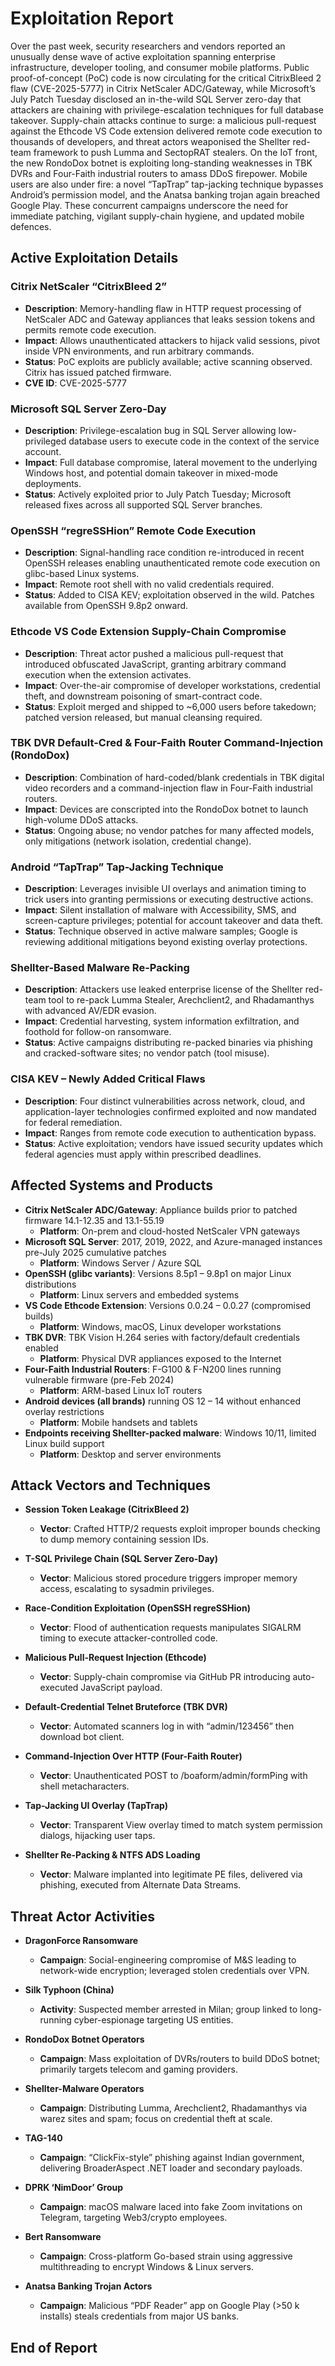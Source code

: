 # Exploitation Report

Over the past week, security researchers and vendors reported an unusually dense wave of active exploitation spanning enterprise infrastructure, developer tooling, and consumer mobile platforms. Public proof-of-concept (PoC) code is now circulating for the critical CitrixBleed 2 flaw (CVE-2025-5777) in Citrix NetScaler ADC/Gateway, while Microsoft’s July Patch Tuesday disclosed an in-the-wild SQL Server zero-day that attackers are chaining with privilege-escalation techniques for full database takeover. Supply-chain attacks continue to surge: a malicious pull-request against the Ethcode VS Code extension delivered remote code execution to thousands of developers, and threat actors weaponised the Shellter red-team framework to push Lumma and SectopRAT stealers. On the IoT front, the new RondoDox botnet is exploiting long-standing weaknesses in TBK DVRs and Four-Faith industrial routers to amass DDoS firepower. Mobile users are also under fire: a novel “TapTrap” tap-jacking technique bypasses Android’s permission model, and the Anatsa banking trojan again breached Google Play. These concurrent campaigns underscore the need for immediate patching, vigilant supply-chain hygiene, and updated mobile defences.

## Active Exploitation Details

### Citrix NetScaler “CitrixBleed 2”
- **Description**: Memory-handling flaw in HTTP request processing of NetScaler ADC and Gateway appliances that leaks session tokens and permits remote code execution.  
- **Impact**: Allows unauthenticated attackers to hijack valid sessions, pivot inside VPN environments, and run arbitrary commands.  
- **Status**: PoC exploits are publicly available; active scanning observed. Citrix has issued patched firmware.  
- **CVE ID**: CVE-2025-5777  

### Microsoft SQL Server Zero-Day
- **Description**: Privilege-escalation bug in SQL Server allowing low-privileged database users to execute code in the context of the service account.  
- **Impact**: Full database compromise, lateral movement to the underlying Windows host, and potential domain takeover in mixed-mode deployments.  
- **Status**: Actively exploited prior to July Patch Tuesday; Microsoft released fixes across all supported SQL Server branches.  

### OpenSSH “regreSSHion” Remote Code Execution
- **Description**: Signal-handling race condition re-introduced in recent OpenSSH releases enabling unauthenticated remote code execution on glibc-based Linux systems.  
- **Impact**: Remote root shell with no valid credentials required.  
- **Status**: Added to CISA KEV; exploitation observed in the wild. Patches available from OpenSSH 9.8p2 onward.  

### Ethcode VS Code Extension Supply-Chain Compromise
- **Description**: Threat actor pushed a malicious pull-request that introduced obfuscated JavaScript, granting arbitrary command execution when the extension activates.  
- **Impact**: Over-the-air compromise of developer workstations, credential theft, and downstream poisoning of smart-contract code.  
- **Status**: Exploit merged and shipped to ~6,000 users before takedown; patched version released, but manual cleansing required.  

### TBK DVR Default-Cred & Four-Faith Router Command-Injection (RondoDox)
- **Description**: Combination of hard-coded/blank credentials in TBK digital video recorders and a command-injection flaw in Four-Faith industrial routers.  
- **Impact**: Devices are conscripted into the RondoDox botnet to launch high-volume DDoS attacks.  
- **Status**: Ongoing abuse; no vendor patches for many affected models, only mitigations (network isolation, credential change).  

### Android “TapTrap” Tap-Jacking Technique
- **Description**: Leverages invisible UI overlays and animation timing to trick users into granting permissions or executing destructive actions.  
- **Impact**: Silent installation of malware with Accessibility, SMS, and screen-capture privileges; potential for account takeover and data theft.  
- **Status**: Technique observed in active malware samples; Google is reviewing additional mitigations beyond existing overlay protections.  

### Shellter-Based Malware Re-Packing
- **Description**: Attackers use leaked enterprise license of the Shellter red-team tool to re-pack Lumma Stealer, Arechclient2, and Rhadamanthys with advanced AV/EDR evasion.  
- **Impact**: Credential harvesting, system information exfiltration, and foothold for follow-on ransomware.  
- **Status**: Active campaigns distributing re-packed binaries via phishing and cracked-software sites; no vendor patch (tool misuse).  

### CISA KEV – Newly Added Critical Flaws
- **Description**: Four distinct vulnerabilities across network, cloud, and application-layer technologies confirmed exploited and now mandated for federal remediation.  
- **Impact**: Ranges from remote code execution to authentication bypass.  
- **Status**: Active exploitation; vendors have issued security updates which federal agencies must apply within prescribed deadlines.  

## Affected Systems and Products

- **Citrix NetScaler ADC/Gateway**: Appliance builds prior to patched firmware 14.1-12.35 and 13.1-55.19  
  - **Platform**: On-prem and cloud-hosted NetScaler VPN gateways  
- **Microsoft SQL Server**: 2017, 2019, 2022, and Azure-managed instances pre-July 2025 cumulative patches  
  - **Platform**: Windows Server / Azure SQL  
- **OpenSSH (glibc variants)**: Versions 8.5p1 – 9.8p1 on major Linux distributions  
  - **Platform**: Linux servers and embedded systems  
- **VS Code Ethcode Extension**: Versions 0.0.24 – 0.0.27 (compromised builds)  
  - **Platform**: Windows, macOS, Linux developer workstations  
- **TBK DVR**: TBK Vision H.264 series with factory/default credentials enabled  
  - **Platform**: Physical DVR appliances exposed to the Internet  
- **Four-Faith Industrial Routers**: F-G100 & F-N200 lines running vulnerable firmware (pre-Feb 2024)  
  - **Platform**: ARM-based Linux IoT routers  
- **Android devices (all brands)** running OS 12 – 14 without enhanced overlay restrictions  
  - **Platform**: Mobile handsets and tablets  
- **Endpoints receiving Shellter-packed malware**: Windows 10/11, limited Linux build support  
  - **Platform**: Desktop and server environments  

## Attack Vectors and Techniques

- **Session Token Leakage (CitrixBleed 2)**  
  - **Vector**: Crafted HTTP/2 requests exploit improper bounds checking to dump memory containing session IDs.  

- **T-SQL Privilege Chain (SQL Server Zero-Day)**  
  - **Vector**: Malicious stored procedure triggers improper memory access, escalating to sysadmin privileges.  

- **Race-Condition Exploitation (OpenSSH regreSSHion)**  
  - **Vector**: Flood of authentication requests manipulates SIGALRM timing to execute attacker-controlled code.  

- **Malicious Pull-Request Injection (Ethcode)**  
  - **Vector**: Supply-chain compromise via GitHub PR introducing auto-executed JavaScript payload.  

- **Default-Credential Telnet Bruteforce (TBK DVR)**  
  - **Vector**: Automated scanners log in with “admin/123456” then download bot client.  

- **Command-Injection Over HTTP (Four-Faith Router)**  
  - **Vector**: Unauthenticated POST to /boaform/admin/formPing with shell metacharacters.  

- **Tap-Jacking UI Overlay (TapTrap)**  
  - **Vector**: Transparent View overlay timed to match system permission dialogs, hijacking user taps.  

- **Shellter Re-Packing & NTFS ADS Loading**  
  - **Vector**: Malware implanted into legitimate PE files, delivered via phishing, executed from Alternate Data Streams.  

## Threat Actor Activities

- **DragonForce Ransomware**  
  - **Campaign**: Social-engineering compromise of M&S leading to network-wide encryption; leveraged stolen credentials over VPN.  

- **Silk Typhoon (China)**
  - **Activity**: Suspected member arrested in Milan; group linked to long-running cyber-espionage targeting US entities.  

- **RondoDox Botnet Operators**  
  - **Campaign**: Mass exploitation of DVRs/routers to build DDoS botnet; primarily targets telecom and gaming providers.  

- **Shellter-Malware Operators**  
  - **Campaign**: Distributing Lumma, Arechclient2, Rhadamanthys via warez sites and spam; focus on credential theft at scale.  

- **TAG-140**  
  - **Campaign**: “ClickFix-style” phishing against Indian government, delivering BroaderAspect .NET loader and secondary payloads.  

- **DPRK ‘NimDoor’ Group**  
  - **Campaign**: macOS malware laced into fake Zoom invitations on Telegram, targeting Web3/crypto employees.  

- **Bert Ransomware**  
  - **Campaign**: Cross-platform Go-based strain using aggressive multithreading to encrypt Windows & Linux servers.  

- **Anatsa Banking Trojan Actors**  
  - **Campaign**: Malicious “PDF Reader” app on Google Play (>50 k installs) steals credentials from major US banks.  

## End of Report